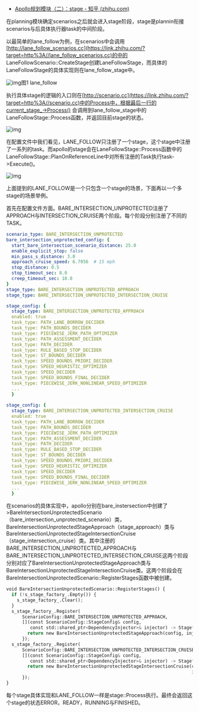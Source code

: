 - [Apollo规划模块（二）：stage - 知乎 (zhihu.com)](https://zhuanlan.zhihu.com/p/421814639)

在planning模块确定scenarios之后就会进入stage阶段，stage是plannin衔接scenarios与后具体执行器task的中间阶段。

以最简单的lane_follow为例，在scenarios中会调用[http://lane_follow_scenarios.cc](https://link.zhihu.com/?target=http%3A//lane_follow_scenarios.cc)的中的 LaneFollowScenario::CreateStage创建LaneFollowStage，而具体的LaneFollowStage的具体实现则在lane_follow_stage中。

![img](https://pic4.zhimg.com/80/v2-98321e2e60bfd61f0c0d86fcb90e959b_720w.jpg)图1 lane_follow

执行具体stage的逻辑的入口则在[http://scenario.cc](https://link.zhihu.com/?target=http%3A//scenario.cc)中的Process中，根据最后一行的current_stage_->Process() 会调用到lane_follow_stage中的LaneFollowStage::Process函数，并返回目前stage的状态。

![img](https://pic4.zhimg.com/80/v2-96c9922f286af3c20bcf6f6ae93f65b7_720w.jpg)



在配置文件中我们看见，LANE_FOLLOW只注册了一个stage，这个stage中注册了一系列的task。而apollo的stage会在LaneFollowStage::Process函数中的LaneFollowStage::PlanOnReferenceLine中对所有注册的Task执行task->Execute()。

![img](https://pic4.zhimg.com/80/v2-5f0cc4db82825092a03b588e8b547ad7_720w.jpg)

上面提到的LANE_FOLLOW是一个只包含一个stage的场景，下面再以一个多stage的场景举例。

首先在配置文件方面。BARE_INTERSECTION_UNPROTECTED注册了APPROACH与INTERSECTION_CRUISE两个阶段。每个阶段分别注册了不同的TASK。

```yaml
scenario_type: BARE_INTERSECTION_UNPROTECTED
bare_intersection_unprotected_config: {
  start_bare_intersection_scenario_distance: 25.0
  enable_explicit_stop: false
  min_pass_s_distance: 3.0
  approach_cruise_speed: 6.7056  # 15 mph
  stop_distance: 0.5
  stop_timeout_sec: 8.0
  creep_timeout_sec: 10.0
}
stage_type: BARE_INTERSECTION_UNPROTECTED_APPROACH
stage_type: BARE_INTERSECTION_UNPROTECTED_INTERSECTION_CRUISE

stage_config: {
  stage_type: BARE_INTERSECTION_UNPROTECTED_APPROACH
  enabled: true
  task_type: PATH_LANE_BORROW_DECIDER
  task_type: PATH_BOUNDS_DECIDER
  task_type: PIECEWISE_JERK_PATH_OPTIMIZER
  task_type: PATH_ASSESSMENT_DECIDER
  task_type: PATH_DECIDER
  task_type: RULE_BASED_STOP_DECIDER
  task_type: ST_BOUNDS_DECIDER
  task_type: SPEED_BOUNDS_PRIORI_DECIDER
  task_type: SPEED_HEURISTIC_OPTIMIZER
  task_type: SPEED_DECIDER
  task_type: SPEED_BOUNDS_FINAL_DECIDER
  task_type: PIECEWISE_JERK_NONLINEAR_SPEED_OPTIMIZER
  ...
  }
 
stage_config: {
  stage_type: BARE_INTERSECTION_UNPROTECTED_INTERSECTION_CRUISE
  enabled: true
  task_type: PATH_LANE_BORROW_DECIDER
  task_type: PATH_BOUNDS_DECIDER
  task_type: PIECEWISE_JERK_PATH_OPTIMIZER
  task_type: PATH_ASSESSMENT_DECIDER
  task_type: PATH_DECIDER
  task_type: RULE_BASED_STOP_DECIDER
  task_type: ST_BOUNDS_DECIDER
  task_type: SPEED_BOUNDS_PRIORI_DECIDER
  task_type: SPEED_HEURISTIC_OPTIMIZER
  task_type: SPEED_DECIDER
  task_type: SPEED_BOUNDS_FINAL_DECIDER
  task_type: PIECEWISE_JERK_NONLINEAR_SPEED_OPTIMIZER
  ...
  }
```

在scenarios的具体实现中，apollo分别在bare_instersection中创建了>BareIntersectionUnprotectedScenario（bare_intersection_unprotected_scenario）类， BareIntersectionUnprotectedStageApproach（stage_approach）类与BareIntersectionUnprotectedStageIntersectionCruise（stage_intersection_cruise）类。其中注册的BARE_INTERSECTION_UNPROTECTED_APPROACH与BARE_INTERSECTION_UNPROTECTED_INTERSECTION_CRUISE这两个阶段分别对应了BareIntersectionUnprotectedStageApproach类与BareIntersectionUnprotectedStageIntersectionCruise类。这两个阶段会在BareIntersectionUnprotectedScenario::RegisterStages函数中被创建。

```python
void BareIntersectionUnprotectedScenario::RegisterStages() {
  if (!s_stage_factory_.Empty()) {
    s_stage_factory_.Clear();
  }
  s_stage_factory_.Register(
      ScenarioConfig::BARE_INTERSECTION_UNPROTECTED_APPROACH,
      [](const ScenarioConfig::StageConfig& config,
         const std::shared_ptr<DependencyInjector>& injector) -> Stage* {
        return new BareIntersectionUnprotectedStageApproach(config, injector);
      });
  s_stage_factory_.Register(
      ScenarioConfig::BARE_INTERSECTION_UNPROTECTED_INTERSECTION_CRUISE,
      [](const ScenarioConfig::StageConfig& config,
         const std::shared_ptr<DependencyInjector>& injector) -> Stage* {
        return new BareIntersectionUnprotectedStageIntersectionCruise(config,
                                                                      injector);
      });
}
```

每个stage具体实现和LANE_FOLLOW一样是stage::Process执行。最终会返回这个stage的状态ERROR，READY，RUNNING与FINISHED。